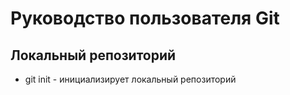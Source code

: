 # Руководство пользователя Git
## Локальный репозиторий
* git init - инициализирует локальный репозиторий